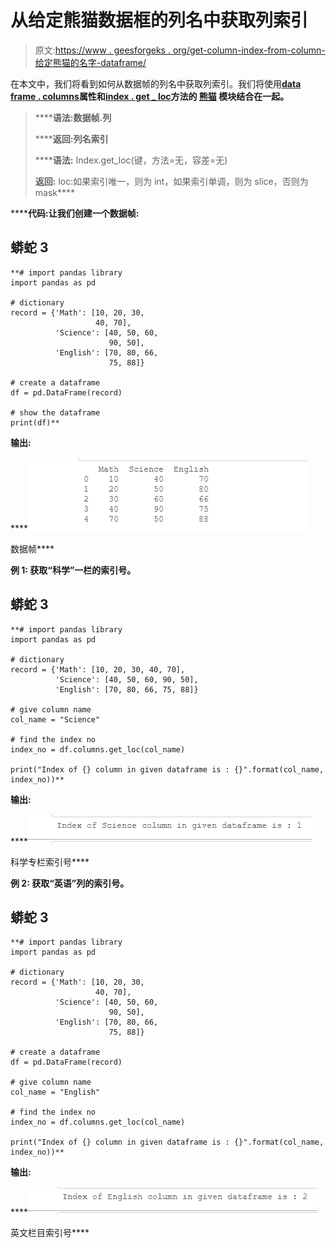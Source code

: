 # 从给定熊猫数据框的列名中获取列索引

> 原文:[https://www . geesforgeks . org/get-column-index-from-column-给定熊猫的名字-dataframe/](https://www.geeksforgeeks.org/get-column-index-from-column-name-of-a-given-pandas-dataframe/)

在本文中，我们将看到如何从数据帧的列名中获取列索引。我们将使用[**data frame . columns**](https://www.geeksforgeeks.org/python-pandas-dataframe-columns/)**属性和[**index . get _ loc**](https://www.geeksforgeeks.org/python-pandas-index-get_loc/)**方法的 [**熊猫**](https://www.geeksforgeeks.org/pandas-tutorial/) 模块结合在一起。****

> ******语法:**数据帧.列****
> 
> ******返回:**列名索引****
> 
>  ******语法:** Index.get_loc(键，方法=无，容差=无)
> 
> **返回:** loc:如果索引唯一，则为 int，如果索引单调，则为 slice，否则为 mask****

******代码:**让我们创建一个数据帧:****

## ****蟒蛇 3****

```
**# import pandas library
import pandas as pd

# dictionary
record = {'Math': [10, 20, 30, 
                   40, 70],
          'Science': [40, 50, 60,
                      90, 50], 
          'English': [70, 80, 66, 
                      75, 88]}

# create a dataframe
df = pd.DataFrame(record)

# show the dataframe
print(df)**
```

******输出:******

****![Dataframe](img/c840ec91c4e71c6d9ac63e923394222a.png)

数据帧**** 

******例 1:** 获取“科学”一栏的索引号。****

## ****蟒蛇 3****

```
**# import pandas library
import pandas as pd

# dictionary
record = {'Math': [10, 20, 30, 40, 70],
          'Science': [40, 50, 60, 90, 50], 
          'English': [70, 80, 66, 75, 88]}

# give column name
col_name = "Science"

# find the index no
index_no = df.columns.get_loc(col_name)

print("Index of {} column in given dataframe is : {}".format(col_name, index_no))**
```

******输出:******

****![index number of Science column](img/e11fd4aaaaec78b5ba44814dd8c2bafc.png)

科学专栏索引号**** 

******例 2:** 获取“英语”列的索引号。****

## ****蟒蛇 3****

```
**# import pandas library
import pandas as pd

# dictionary
record = {'Math': [10, 20, 30,
                   40, 70],
          'Science': [40, 50, 60,
                      90, 50], 
          'English': [70, 80, 66,
                      75, 88]}

# create a dataframe
df = pd.DataFrame(record)

# give column name
col_name = "English"

# find the index no
index_no = df.columns.get_loc(col_name)

print("Index of {} column in given dataframe is : {}".format(col_name, index_no))**
```

******输出:******

****![index number of English column](img/39b6ab3d058bccb579f442aa4ad459b5.png)

英文栏目索引号****